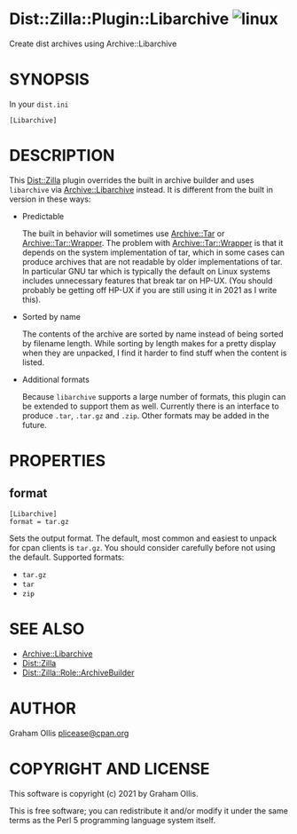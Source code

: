 # Dist::Zilla::Plugin::Libarchive ![linux](https://github.com/uperl/Dist-Zilla-Plugin-Libarchive/workflows/linux/badge.svg)

Create dist archives using Archive::Libarchive

# SYNOPSIS

In your `dist.ini`

```
[Libarchive]
```

# DESCRIPTION

This [Dist::Zilla](https://metacpan.org/pod/Dist::Zilla) plugin overrides the built in archive builder and uses `libarchive` via [Archive::Libarchive](https://metacpan.org/pod/Archive::Libarchive)
instead.  It is different from the built in version in these ways:

- Predictable

    The built in behavior will sometimes use [Archive::Tar](https://metacpan.org/pod/Archive::Tar) or [Archive::Tar::Wrapper](https://metacpan.org/pod/Archive::Tar::Wrapper).  The problem with [Archive::Tar::Wrapper](https://metacpan.org/pod/Archive::Tar::Wrapper)
    is that it depends on the system implementation of tar, which in some cases can produce archives that are not readable by older
    implementations of tar.  In particular GNU tar which is typically the default on Linux systems includes unnecessary features that
    break tar on HP-UX.  (You should probably be getting off HP-UX if you are still using it in 2021 as I write this).

- Sorted by name

    The contents of the archive are sorted by name instead of being sorted by filename length.  While sorting by length makes for
    a pretty display when they are unpacked, I find it harder to find stuff when the content is listed.

- Additional formats

    Because `libarchive` supports a large number of formats, this plugin can be extended to support them as well.  Currently
    there is an interface to produce `.tar`, `.tar.gz` and `.zip`.  Other formats may be added in the future.

# PROPERTIES

## format

```
[Libarchive]
format = tar.gz
```

Sets the output format.  The default, most common and easiest to unpack for cpan clients is `tar.gz`.  You should consider
carefully before not using the default.  Supported formats:

- `tar.gz`
- `tar`
- `zip`

# SEE ALSO

- [Archive::Libarchive](https://metacpan.org/pod/Archive::Libarchive)
- [Dist::Zilla](https://metacpan.org/pod/Dist::Zilla)
- [Dist::Zilla::Role::ArchiveBuilder](https://metacpan.org/pod/Dist::Zilla::Role::ArchiveBuilder)

# AUTHOR

Graham Ollis <plicease@cpan.org>

# COPYRIGHT AND LICENSE

This software is copyright (c) 2021 by Graham Ollis.

This is free software; you can redistribute it and/or modify it under
the same terms as the Perl 5 programming language system itself.
